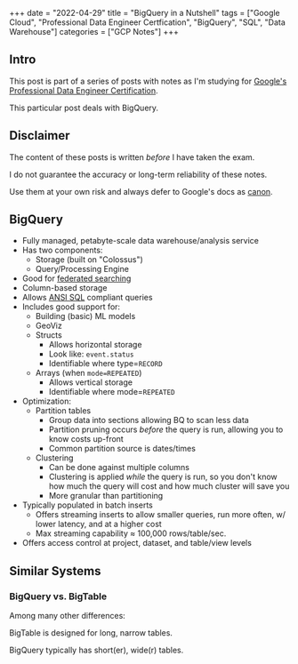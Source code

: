 +++
date = "2022-04-29"
title = "BigQuery in a Nutshell"
tags = ["Google Cloud", "Professional Data Engineer Certfication", "BigQuery", "SQL", "Data Warehouse"]
categories = ["GCP Notes"]
+++

## Intro

This post is part of a series of posts with notes as I'm studying for [Google's Professional Data Engineer Certification](https://cloud.google.com/certification/data-engineer).

This particular post deals with BigQuery.

## Disclaimer

The content of these posts is written *before* I have taken the exam.

I do not guarantee the accuracy or long-term reliability of these notes.

Use them at your own risk and always defer to Google's docs as [canon](https://en.wikipedia.org/wiki/Canon_(basic_principle)).

## BigQuery

- Fully managed, petabyte-scale data warehouse/analysis service
- Has two components:
  - Storage (built on "Colossus")
  - Query/Processing Engine
- Good for [federated searching](https://en.wikipedia.org/wiki/Federated_search)
- Column-based storage
- Allows [ANSI SQL](https://blog.ansi.org/2018/10/sql-standard-iso-iec-9075-2016-ansi-x3-135/) compliant queries
- Includes good support for:
  - Building (basic) ML models
  - GeoViz
  - Structs
    - Allows horizontal storage
    - Look like: `event.status`
    - Identifiable where type=`RECORD`
  - Arrays (when `mode=REPEATED`)
    - Allows vertical storage
    - Identifiable where mode=`REPEATED`
- Optimization:
  - Partition tables
    - Group data into sections allowing BQ to scan less data
    - Partition pruning occurs *before* the query is run, allowing you to know costs up-front
    - Common partition source is dates/times
  - Clustering
    - Can be done against multiple columns
    - Clustering is applied *while* the query is run, so you don't know how much the query will cost and how much cluster will save you
    - More granular than partitioning
- Typically populated in batch inserts
  - Offers streaming inserts to allow smaller queries, run more often, w/ lower latency, and at a higher cost
  - Max streaming capability ≈ 100,000 rows/table/sec.
- Offers access control at project, dataset, and table/view levels

## Similar Systems

### BigQuery vs. BigTable

Among many other differences:

BigTable is designed for long, narrow tables.

BigQuery typically has short(er), wide(r) tables.

